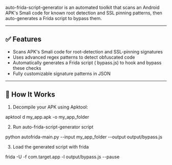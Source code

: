 auto-frida-script-generator is an automated toolkit that scans an Android APK's Smali code for known root detection and SSL pinning patterns, then auto-generates a Frida script to bypass them.

---

## ✅ Features

- Scans APK's Smali code for root-detection and SSL-pinning signatures
- Uses advanced regex patterns to detect obfuscated code
- Automatically generates a Frida script ( bypass.js) to hook and bypass these checks
- Fully customizable signature patterns in JSON

---

## 🚀 How It Works

1) Decompile your APK using Apktool:

apktool d my_app.apk -o my_app_folder


2) Run auto-frida-script-generator script

python autofrida-main.py --input my_app_folder --output output/bypass.js


3) Load the generated script with frida

frida -U -f com.target.app -l output/bypass.js --pause




